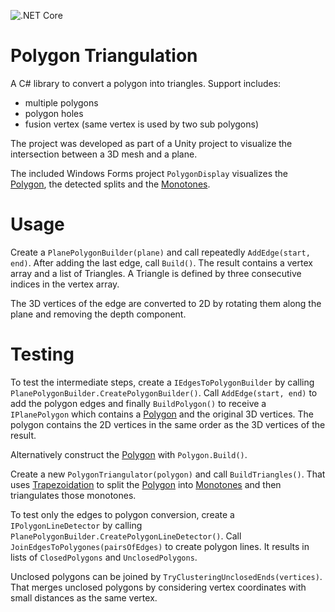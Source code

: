 ![.NET Core](https://github.com/git-ruttmann/PolygonTriangulation/workflows/.NET%20Core/badge.svg)

# Polygon Triangulation

A C# library to convert a polygon into triangles.
Support includes:
*  multiple polygons
*  polygon holes
*  fusion vertex (same vertex is used by two sub polygons)

The project was developed as part of a Unity project to visualize the intersection between a 3D mesh and a plane.

The included Windows Forms project `PolygonDisplay` visualizes the [Polygon](Documentation/Polygon.md), the detected splits and the [Monotones](Documentation/Monotones.md).

# Usage

Create a `PlanePolygonBuilder(plane)` and call repeatedly `AddEdge(start, end)`.
After adding the last edge, call `Build()`.
The result contains a vertex array and a list of Triangles. A Triangle is defined by three consecutive indices in the vertex array.

The 3D vertices of the edge are converted to 2D by rotating them along the plane and removing the depth component.

# Testing

To test the intermediate steps, create a `IEdgesToPolygonBuilder` by calling `PlanePolygonBuilder.CreatePolygonBuilder()`.
Call `AddEdge(start, end)` to add the polygon edges and finally `BuildPolygon()` to receive a `IPlanePolygon` which contains a 
[Polygon](Documentation/Polygon.md) and the original 3D vertices. 
The polygon contains the 2D vertices in the same order as the 3D vertices of the result.

Alternatively construct the [Polygon](Documentation/Polygon.md) with `Polygon.Build()`.

Create a new `PolygonTriangulator(polygon)` and call `BuildTriangles()`.
That uses [Trapezoidation](Documentation/Polygon.md) to split the [Polygon](Documentation/Polygon.md) into [Monotones](Documentation/Monotones.md) and then 
triangulates those monotones.

To test only the edges to polygon conversion, create a `IPolygonLineDetector` by calling `PlanePolygonBuilder.CreatePolygonLineDetector()`.
Call `JoinEdgesToPolygones(pairsOfEdges)` to create polygon lines. It results in lists of `ClosedPolygons` and `UnclosedPolygons`.

Unclosed polygons can be joined by `TryClusteringUnclosedEnds(vertices)`.
That merges unclosed polygons by considering vertex coordinates with small distances as the same vertex.
